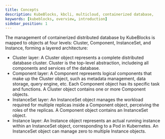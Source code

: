 ```yaml
---
title: Concepts
description: KubeBlocks, kbcli, multicloud, containerized database,
keywords: [kubeblocks, overview, introduction]
sidebar_position: 1
---
```

The management of containerized distributed database by KubeBlocks is mapped to objects at four levels: Cluster, Component, InstanceSet, and Instance, forming a layered architecture:

- Cluster layer: A Cluster object represents a complete distributed database cluster. Cluster is the top-level abstraction, includeing all components and services of the database.
- Component layer: A Component represents logical components that make up the Cluster object, such as metadata management, data storage, query engine, etc. Each Component object has its specific task and functions. A Cluster object contains one or more Component objects.
- InstanceSet layer: An InstanceSet object manages the workload required for multiple replicas inside a Component object, perceiving the roles of the replicas. A Component object contains an InstanceSet object.
- Instance layer: An Instance object represents an actual running instance within an InstanceSet object, corresponding to a Pod in Kubernetes. An InstanceSet object can manage zero to multiple Instance objects.
